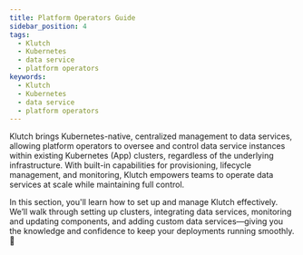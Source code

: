 ```yaml
---
title: Platform Operators Guide
sidebar_position: 4
tags:
  - Klutch
  - Kubernetes
  - data service
  - platform operators
keywords:
  - Klutch
  - Kubernetes
  - data service
  - platform operators
---
```


Klutch brings Kubernetes-native, centralized management to data services, allowing platform operators to oversee and
control data service instances within existing Kubernetes (App) clusters, regardless of the underlying infrastructure.
With built-in capabilities for provisioning, lifecycle management, and monitoring, Klutch empowers teams to operate data
services at scale while maintaining full control.

In this section, you'll learn how to set up and manage Klutch effectively. We’ll walk through setting up clusters,
integrating data services, monitoring and updating components, and adding custom data services—giving you the knowledge
and confidence to keep your deployments running smoothly. 🚀
